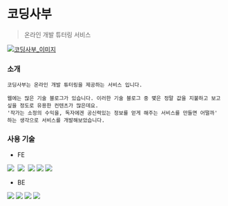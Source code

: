 # 코딩사부

>온라인 개발 튜터링 서비스 

[![코딩사부_이미지](https://user-images.githubusercontent.com/46208349/158141714-fc804997-199f-4263-a35a-e200c8e51628.png)](https://coding-sabu-frontend.vercel.app)


### 소개

```
코딩사부는 온라인 개발 튜터링을 제공하는 서비스 입니다. 

웹에는 많은 기술 블로그가 있습니다. 이러한 기술 블로그 중 몇은 정말 값을 지불하고 보고 싶을 정도로 유용한 컨텐츠가 많은데요. 
'작가는 소정의 수익을, 독자에겐 공신력있는 정보를 얻게 해주는 서비스를 만들면 어떨까' 하는 생각으로 서비스를 개발해보았습니다.
```


### 사용 기술

* FE

![](https://img.shields.io/badge/React.js-61DAFB?style=&logo=React&logoColor=white)&nbsp;
![](https://img.shields.io/badge/Redux-764ABC?style=&logo=Redux&logoColor=white)&nbsp;
![](https://img.shields.io/badge/Typescript-0074CE?style=&logo=Typescript&logoColor=white)
![](https://img.shields.io/badge/Next-000000?style=&logo=Next.js&logoColor=white)
![](https://img.shields.io/badge/Vercel-000000?style=&logo=Vercel&logoColor=white)

* BE

![](https://img.shields.io/badge/Java-007396?style=&logo=java&logoColor=white)
![](https://img.shields.io/badge/SpringBoot-6DB33F?style=&logo=SpringBoot&logoColor=white)
![](https://img.shields.io/badge/Mariadb-1F305F?style=&logo=MariaDB&logoColor=white)
![](https://img.shields.io/badge/AWS-232F3E?style=&logo=AmazonAWS&logoColor=white)
